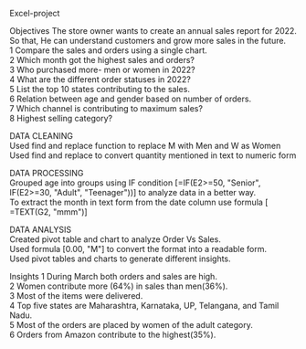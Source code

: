 Excel-project

Objectives
The store owner wants to create an annual sales report for 2022. So that, He can understand customers and grow more sales in the future.  
1 Compare the sales and orders using a single chart.  
2 Which month got the highest sales and orders?  
3 Who purchased more- men or women in 2022?  
4 What are the different order statuses in 2022?  
5 List the top 10 states contributing to the sales.  
6 Relation between age and gender based on number of orders.  
7 Which channel is contributing to maximum sales?  
8 Highest selling category?   

DATA CLEANING  
Used find and replace function to replace M with Men and W as Women  
Used find and replace to convert quantity mentioned in text to numeric form  

DATA PROCESSING  
Grouped age into groups using IF condition [=IF(E2>=50, "Senior", IF(E2>=30, "Adult", "Teenager"))] to analyze data in a better way.  
To extract the month in text form from the date column use formula [ =TEXT(G2, "mmm")]  

DATA ANALYSIS  
Created pivot table and chart to analyze Order Vs Sales.  
Used formula [0.00, "M"] to convert the format into a readable form.  
Used pivot tables and charts to generate different insights.  

Insights
1 During March both orders and sales are high.  
2 Women contribute more (64%) in sales than men(36%).  
3 Most of the items were delivered.  
4 Top five states are Maharashtra, Karnataka, UP, Telangana, and Tamil Nadu.  
5 Most of the orders are placed by women of the adult category.  
6 Orders from Amazon contribute to the highest(35%).  









